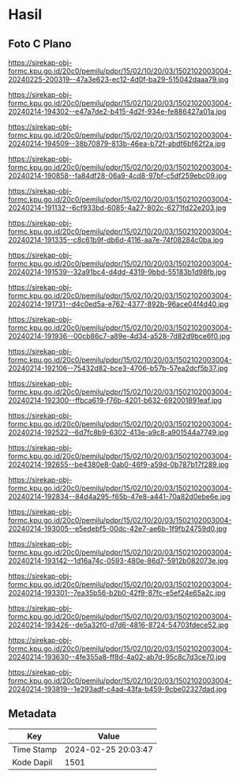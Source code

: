 # Hasil

## Foto C Plano

https://sirekap-obj-formc.kpu.go.id/20c0/pemilu/pdpr/15/02/10/20/03/1502102003004-20240225-200319--47a3e623-ec12-4d0f-ba29-515042daaa79.jpg

https://sirekap-obj-formc.kpu.go.id/20c0/pemilu/pdpr/15/02/10/20/03/1502102003004-20240214-194302--e47a7de2-b415-4d2f-934e-fe886427a01a.jpg

https://sirekap-obj-formc.kpu.go.id/20c0/pemilu/pdpr/15/02/10/20/03/1502102003004-20240214-194509--38b70879-813b-46ea-b72f-abdf6bf62f2a.jpg

https://sirekap-obj-formc.kpu.go.id/20c0/pemilu/pdpr/15/02/10/20/03/1502102003004-20240214-190858--fa84df28-06a9-4cd8-97bf-c5df259ebc09.jpg

https://sirekap-obj-formc.kpu.go.id/20c0/pemilu/pdpr/15/02/10/20/03/1502102003004-20240214-191132--6cf933bd-6085-4a27-802c-6271fd22e203.jpg

https://sirekap-obj-formc.kpu.go.id/20c0/pemilu/pdpr/15/02/10/20/03/1502102003004-20240214-191335--c8c61b9f-db6d-4116-aa7e-74f08284c0ba.jpg

https://sirekap-obj-formc.kpu.go.id/20c0/pemilu/pdpr/15/02/10/20/03/1502102003004-20240214-191539--32a91bc4-d4dd-4319-9bbd-55183b1d98fb.jpg

https://sirekap-obj-formc.kpu.go.id/20c0/pemilu/pdpr/15/02/10/20/03/1502102003004-20240214-191731--d4c0ed5a-e762-4377-892b-96ace04f4d40.jpg

https://sirekap-obj-formc.kpu.go.id/20c0/pemilu/pdpr/15/02/10/20/03/1502102003004-20240214-191936--00cb86c7-a89e-4d34-a528-7d82d9bce6f0.jpg

https://sirekap-obj-formc.kpu.go.id/20c0/pemilu/pdpr/15/02/10/20/03/1502102003004-20240214-192106--75432d82-bce3-4706-b57b-57ea2dcf5b37.jpg

https://sirekap-obj-formc.kpu.go.id/20c0/pemilu/pdpr/15/02/10/20/03/1502102003004-20240214-192300--ffbca619-f76b-4201-b632-692001891eaf.jpg

https://sirekap-obj-formc.kpu.go.id/20c0/pemilu/pdpr/15/02/10/20/03/1502102003004-20240214-192522--6d7fc8b9-6302-413e-a9c8-a901544a7749.jpg

https://sirekap-obj-formc.kpu.go.id/20c0/pemilu/pdpr/15/02/10/20/03/1502102003004-20240214-192655--be4380e8-0ab0-46f9-a59d-0b787b17f289.jpg

https://sirekap-obj-formc.kpu.go.id/20c0/pemilu/pdpr/15/02/10/20/03/1502102003004-20240214-192834--84d4a295-f65b-47e8-a441-70a82d0ebe6e.jpg

https://sirekap-obj-formc.kpu.go.id/20c0/pemilu/pdpr/15/02/10/20/03/1502102003004-20240214-193005--e5edebf5-00dc-42e7-ae6b-1f9fb24759d0.jpg

https://sirekap-obj-formc.kpu.go.id/20c0/pemilu/pdpr/15/02/10/20/03/1502102003004-20240214-193142--1d16a74c-0593-480e-86d7-5912b082073e.jpg

https://sirekap-obj-formc.kpu.go.id/20c0/pemilu/pdpr/15/02/10/20/03/1502102003004-20240214-193301--7ea35b56-b2b0-42f9-87fc-e5ef24e65a2c.jpg

https://sirekap-obj-formc.kpu.go.id/20c0/pemilu/pdpr/15/02/10/20/03/1502102003004-20240214-193426--de5a32f0-d7d6-4816-8724-54703fdece52.jpg

https://sirekap-obj-formc.kpu.go.id/20c0/pemilu/pdpr/15/02/10/20/03/1502102003004-20240214-193630--4fe355a8-ff8d-4a02-ab7d-95c8c7d3ce70.jpg

https://sirekap-obj-formc.kpu.go.id/20c0/pemilu/pdpr/15/02/10/20/03/1502102003004-20240214-193819--1e293adf-c4ad-43fa-b459-9cbe02327dad.jpg


## Metadata

| Key        | Value               |
| ---------- | ------------------- |
| Time Stamp | 2024-02-25 20:03:47 |
| Kode Dapil | 1501                |



